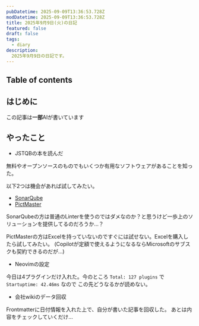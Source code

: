 ```yaml
---
pubDatetime: 2025-09-09T13:36:53.728Z
modDatetime: 2025-09-09T13:36:53.728Z
title: 2025年9月9日(火)の日記
featured: false
draft: false
tags:
  - diary
description:
  2025年9月9日の日記です。
---
```


## Table of contents

## はじめに

この記事は**一部**AIが書いています

## やったこと

- JSTQBの本を読んだ

無料やオープンソースのものでもいくつか有用なソフトウェアがあることを知った。

以下2つは機会があれば試してみたい。

- [SonarQube](https://www.sonarsource.com/jp/products/sonarqube/)
- [PictMaster](https://sourceforge.net/projects/pictmaster/)

SonarQubeの方は普通のLinterを使うのではダメなのか？と思うけど一歩上のソリューションを提供してるのだろうか…？

PictMasterの方はExcelを持っていないのですぐには試せない。Excelを購入したら試してみたい。
(Copilotが定額で使えるようになるならMicrosoftのサブスクも契約できるのだが…)

- Neovimの設定

今日は4プラグインだけ入れた。今のところ `Total: 127 plugins` で `Startuptime: 42.46ms` なので
この先どうなるかが読めない。

- 会社wikiのデータ回収

Frontmatterに日付情報を入れた上で、自分が書いた記事を回収した。
あとは内容をチェックしていくだけ…

